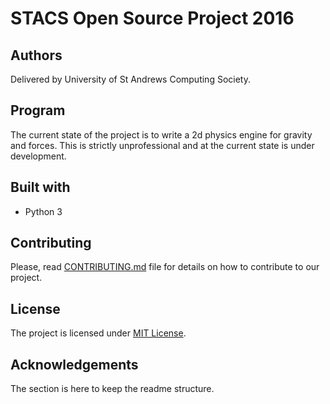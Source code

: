 # STACS Open Source Project 2016

## Authors

Delivered by University of St Andrews Computing Society.

## Program

The current state of the project is to write a 2d physics engine for gravity and forces. This is strictly unprofessional and at the current state is under development.

## Built with

* Python 3

## Contributing

Please, read [CONTRIBUTING.md](CONTRIBUTING.md) file for details on how to contribute to our project.

## License

The project is licensed under [MIT License](LICENSE).

## Acknowledgements

The section is here to keep the readme structure.